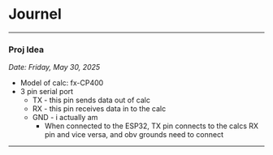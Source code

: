 # Journel

---
### Proj Idea
*Date: Friday, May 30, 2025*
* Model of calc: fx-CP400
* 3 pin serial port
  * TX - this pin sends data out of calc 
  * RX - this pin receives data in to the calc
  * GND - i actually am  
    * When connected to the ESP32, TX pin connects to the calcs RX pin and vice versa, and obv grounds need to connect

---